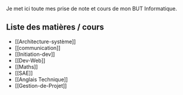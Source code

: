 Je met ici toute mes prise de note et cours de mon BUT Informatique.
## Liste des matières / cours
- [[Architecture-système]]
- [[communication]]
- [[Initiation-dev]]
- [[Dev-Web]]
- [[Maths]]
- [[SAE]]
- [[Anglais Technique]]
- [[Gestion-de-Projet]]